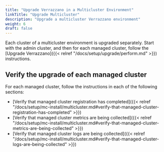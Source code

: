 ```yaml
---
title: "Upgrade Verrazzano in a Multicluster Environment"
linkTitle: "Upgrade Multicluster"
description: "Upgrade a multicluster Verrazzano environment"
weight: 6
draft: false
---
```


Each cluster of a multicluster environment is upgraded separately. Start with the admin cluster, and then for each managed cluster, follow the [Upgrade Verrazzano]({{< relref "/docs/setup/upgrade/perform.md" >}}) instructions.

## Verify the upgrade of each managed cluster

For each managed cluster, follow the instructions in each of the following sections:

* [Verify that managed cluster registration has completed]({{< relref "/docs/setup/mc-install/multicluster.md#verify-that-managed-cluster-registration-has-completed" >}})
* [Verify that managed cluster metrics are being collected]({{< relref "/docs/setup/mc-install/multicluster.md#verify-that-managed-cluster-metrics-are-being-collected" >}})
* [Verify that managed cluster logs are being collected]({{< relref "/docs/setup/mc-install/multicluster.md#verify-that-managed-cluster-logs-are-being-collected" >}})
